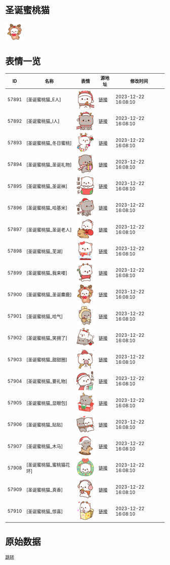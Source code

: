 # 圣诞蜜桃猫

<img src="./cover.png" height="60" alt="cover" />

# 表情一览

|ID|名称|表情|源地址|修改时间|
|----|----|----|----|----|
|57891|[圣诞蜜桃猫_E人]|<img src="./pic/057891_%5B圣诞蜜桃猫_E人%5D.png" height="60" alt="E人"/>|[链接](https://i0.hdslb.com/bfs/garb/062d035d1e4fbf1a816cd4b216222ef25c39ded9.png)|2023-12-22 16:08:10|
|57892|[圣诞蜜桃猫_I人]|<img src="./pic/057892_%5B圣诞蜜桃猫_I人%5D.png" height="60" alt="I人"/>|[链接](https://i0.hdslb.com/bfs/garb/973d9da0556342862f55e6382036ca6d774a928d.png)|2023-12-22 16:08:10|
|57893|[圣诞蜜桃猫_冬日蜜桃]|<img src="./pic/057893_%5B圣诞蜜桃猫_冬日蜜桃%5D.png" height="60" alt="冬日蜜桃"/>|[链接](https://i0.hdslb.com/bfs/garb/0f7c741037243cda3ce77ec407a4cb3af1d8675e.png)|2023-12-22 16:08:10|
|57894|[圣诞蜜桃猫_圣诞礼物]|<img src="./pic/057894_%5B圣诞蜜桃猫_圣诞礼物%5D.png" height="60" alt="圣诞礼物"/>|[链接](https://i0.hdslb.com/bfs/garb/57fabc7912574baccd5eedeac19cd33071feb3ab.png)|2023-12-22 16:08:10|
|57895|[圣诞蜜桃猫_圣诞袜]|<img src="./pic/057895_%5B圣诞蜜桃猫_圣诞袜%5D.png" height="60" alt="圣诞袜"/>|[链接](https://i0.hdslb.com/bfs/garb/ccbe8c8afe7ff6fe4d4ee164a21896c8b96f2e77.png)|2023-12-22 16:08:10|
|57896|[圣诞蜜桃猫_哈基米]|<img src="./pic/057896_%5B圣诞蜜桃猫_哈基米%5D.png" height="60" alt="哈基米"/>|[链接](https://i0.hdslb.com/bfs/garb/317eb7cd4237c9ff060ce2ae1072c2c306756d14.png)|2023-12-22 16:08:10|
|57897|[圣诞蜜桃猫_圣诞老人]|<img src="./pic/057897_%5B圣诞蜜桃猫_圣诞老人%5D.png" height="60" alt="圣诞老人"/>|[链接](https://i0.hdslb.com/bfs/garb/44060f0c115b92c5dc14cb991b73a530b92c637a.png)|2023-12-22 16:08:10|
|57898|[圣诞蜜桃猫_芜湖]|<img src="./pic/057898_%5B圣诞蜜桃猫_芜湖%5D.png" height="60" alt="芜湖"/>|[链接](https://i0.hdslb.com/bfs/garb/9c1eb09f7fac5174edd421716cc2d68934181895.png)|2023-12-22 16:08:10|
|57899|[圣诞蜜桃猫_我来喽]|<img src="./pic/057899_%5B圣诞蜜桃猫_我来喽%5D.png" height="60" alt="我来喽"/>|[链接](https://i0.hdslb.com/bfs/garb/74fdce45b1f0375abbd1273404e5a9713d9df63c.png)|2023-12-22 16:08:10|
|57900|[圣诞蜜桃猫_圣诞麋鹿]|<img src="./pic/057900_%5B圣诞蜜桃猫_圣诞麋鹿%5D.png" height="60" alt="圣诞麋鹿"/>|[链接](https://i0.hdslb.com/bfs/garb/7d0072dd84edc11cd6887ca97ebdcb67aafcf64e.png)|2023-12-22 16:08:10|
|57901|[圣诞蜜桃猫_哈气]|<img src="./pic/057901_%5B圣诞蜜桃猫_哈气%5D.png" height="60" alt="哈气"/>|[链接](https://i0.hdslb.com/bfs/garb/89e6ecc0bdfa1160bfd67c60e3f4aff75d254382.png)|2023-12-22 16:08:10|
|57902|[圣诞蜜桃猫_笑拥了]|<img src="./pic/057902_%5B圣诞蜜桃猫_笑拥了%5D.png" height="60" alt="笑拥了"/>|[链接](https://i0.hdslb.com/bfs/garb/60f1cd5d9deeaf58afad26dd88a1d39e8427f115.png)|2023-12-22 16:08:10|
|57903|[圣诞蜜桃猫_甜甜圈]|<img src="./pic/057903_%5B圣诞蜜桃猫_甜甜圈%5D.png" height="60" alt="甜甜圈"/>|[链接](https://i0.hdslb.com/bfs/garb/e0e1dc8956c2c7058902fbb891ed16d2bd6e9189.png)|2023-12-22 16:08:10|
|57904|[圣诞蜜桃猫_要礼物]|<img src="./pic/057904_%5B圣诞蜜桃猫_要礼物%5D.png" height="60" alt="要礼物"/>|[链接](https://i0.hdslb.com/bfs/garb/d5a304bf461d63b886585a2e92ae2f3258befbeb.png)|2023-12-22 16:08:10|
|57905|[圣诞蜜桃猫_显眼包]|<img src="./pic/057905_%5B圣诞蜜桃猫_显眼包%5D.png" height="60" alt="显眼包"/>|[链接](https://i0.hdslb.com/bfs/garb/378d04af4b3522ae3288d992070b3cac73bafc0c.png)|2023-12-22 16:08:10|
|57906|[圣诞蜜桃猫_贴贴]|<img src="./pic/057906_%5B圣诞蜜桃猫_贴贴%5D.png" height="60" alt="贴贴"/>|[链接](https://i0.hdslb.com/bfs/garb/5ebb8e31021ac28047d1bc3e7ae1da4844e5e04b.png)|2023-12-22 16:08:10|
|57907|[圣诞蜜桃猫_木马]|<img src="./pic/057907_%5B圣诞蜜桃猫_木马%5D.png" height="60" alt="木马"/>|[链接](https://i0.hdslb.com/bfs/garb/c0ae218a1bd04015f6ca8582257896f087ecf952.png)|2023-12-22 16:08:10|
|57908|[圣诞蜜桃猫_蜜桃猫花环]|<img src="./pic/057908_%5B圣诞蜜桃猫_蜜桃猫花环%5D.png" height="60" alt="蜜桃猫花环"/>|[链接](https://i0.hdslb.com/bfs/garb/77a6003b666cfda5429a73a0a55a25de9bef6f44.png)|2023-12-22 16:08:10|
|57909|[圣诞蜜桃猫_真香]|<img src="./pic/057909_%5B圣诞蜜桃猫_真香%5D.png" height="60" alt="真香"/>|[链接](https://i0.hdslb.com/bfs/garb/d3ce673c3e3b489083fc5efa96180eca1182a6cd.png)|2023-12-22 16:08:10|
|57910|[圣诞蜜桃猫_惊喜]|<img src="./pic/057910_%5B圣诞蜜桃猫_惊喜%5D.png" height="60" alt="惊喜"/>|[链接](https://i0.hdslb.com/bfs/garb/aa43a69ecc56eeba8f1a8a5b7ada6fadd01d102b.png)|2023-12-22 16:08:10|

# 原始数据

[跳转](./raw.json)

